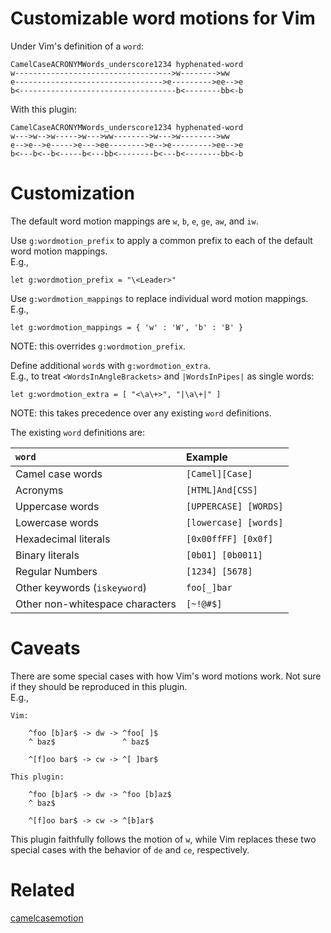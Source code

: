 Customizable word motions for Vim
=================================

Under Vim's definition of a `word`:

```
CamelCaseACRONYMWords_underscore1234 hyphenated-word
w----------------------------------->w-------->ww
e--------------------------------->e--------->ee-->e
b<-----------------------------------b<--------bb<-b
```

With this plugin:

```
CamelCaseACRONYMWords_underscore1234 hyphenated-word
w--->w-->w----->w--->ww-------->w--->w-------->ww
e-->e-->e----->e--->ee-------->e-->e--------->ee-->e
b<---b<--b<-----b<---bb<--------b<---b<--------bb<-b
```

Customization
=============

The default word motion mappings are `w`, `b`, `e`, `ge`, `aw`, and `iw`.

Use `g:wordmotion_prefix` to apply a common prefix to each of the default word
motion mappings.  
E.g.,
```
let g:wordmotion_prefix = "\<Leader>"
```

Use `g:wordmotion_mappings` to replace individual word motion mappings.  
E.g.,
```
let g:wordmotion_mappings = { 'w' : 'W', 'b' : 'B' }
```
NOTE: this overrides `g:wordmotion_prefix`.

Define additional `word`s with `g:wordmotion_extra`.  
E.g., to treat `<WordsInAngleBrackets>` and `|WordsInPipes|` as single words:
```
let g:wordmotion_extra = [ "<\a\+>", "|\a\+|" ]
```
NOTE: this takes precedence over any existing `word` definitions.

The existing `word` definitions are:

| `word`                          | Example               |
|:--------------------------------|:----------------------|
| Camel case words                | `[Camel][Case]`       |
| Acronyms                        | `[HTML]And[CSS]`      |
| Uppercase words                 | `[UPPERCASE] [WORDS]` |
| Lowercase words                 | `[lowercase] [words]` |
| Hexadecimal literals            | `[0x00ffFF] [0x0f]`   |
| Binary literals                 | `[0b01] [0b0011]`     |
| Regular Numbers                 | `[1234] [5678]`       |
| Other keywords (`iskeyword`)    | `foo[_]bar`           |
| Other non-whitespace characters | `[~!@#$]`             |

Caveats
=======

There are some special cases with how Vim's word motions work. Not sure if
they should be reproduced in this plugin.  
E.g.,
```
Vim:

	^foo [b]ar$ -> dw -> ^foo[ ]$
	^ baz$               ^ baz$

	^[f]oo bar$ -> cw -> ^[ ]bar$

This plugin:

	^foo [b]ar$ -> dw -> ^foo [b]az$
	^ baz$

	^[f]oo bar$ -> cw -> ^[b]ar$
```
This plugin faithfully follows the motion of `w`, while Vim replaces these two
special cases with the behavior of `de` and `ce`, respectively.

Related
=======
[camelcasemotion](http://www.vim.org/scripts/script.php?script_id=1905)
